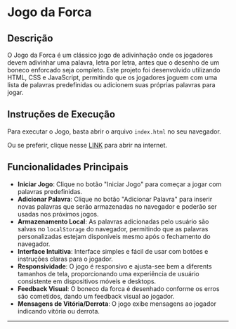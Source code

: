 # Jogo da Forca

## Descrição

O Jogo da Forca é um clássico jogo de adivinhação onde os jogadores devem adivinhar uma palavra, letra por letra, antes que o desenho de um boneco enforcado seja completo. Este projeto foi desenvolvido utilizando HTML, CSS e JavaScript, permitindo que os jogadores joguem com uma lista de palavras predefinidas ou adicionem suas próprias palavras para jogar.

## Instruções de Execução

Para executar o Jogo, basta abrir o arquivo `index.html` no seu navegador.

Ou se preferir, clique nesse [LINK](https://swazera.github.io/jogo_forca/) para abrir na internet.

## Funcionalidades Principais

- **Iniciar Jogo**: Clique no botão "Iniciar Jogo" para começar a jogar com palavras predefinidas.
- **Adicionar Palavra**: Clique no botão "Adicionar Palavra" para inserir novas palavras que serão armazenadas no navegador e poderão ser usadas nos próximos jogos.
- **Armazenamento Local**: As palavras adicionadas pelo usuário são salvas no `localStorage` do navegador, permitindo que as palavras personalizadas estejam disponíveis mesmo após o fechamento do navegador.
- **Interface Intuitiva**: Interface simples e fácil de usar com botões e instruções claras para o jogador.
- **Responsividade**: O jogo é responsivo e ajusta-see bem a diferents tamanhos de tela, proporcionando uma experiência de usuário consistente em dispositivos móveis e desktops.
- **Feedback Visual**: O boneco da forca é desenhado conforme os erros são cometidos, dando um feedback visual ao jogador.
- **Mensagens de Vitória/Derrota**: O jogo exibe mensagens ao jogador indicando vitória ou derrota.

---